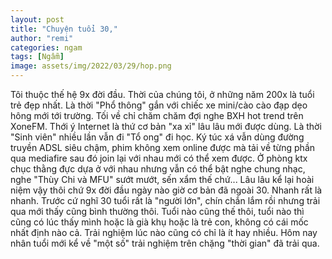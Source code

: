 ```yaml
---
layout: post
title: "Chuyện tuổi 30,"
author: "remi"
categories: ngam
tags: [Ngẫm]
image: assets/img/2022/03/29/hop.png
---
```


Tôi thuộc thế hệ 9x đời đầu. Thời của chúng tôi, ở những năm 200x là tuổi trẻ đẹp nhất. Là thời "Phổ thông" gắn với chiếc xe mini/cào cào đạp dẹo hông mới tới trường. Tối về chỉ chăm chăm đợi nghe BXH hot trend trên XoneFM. Thới ý Internet là thứ cơ bản "xa xỉ" lâu lâu mới được dùng. Là thời "Sinh viên" nhiều lần vẫn đi "Tổ ong" đi học. Ký túc xá vẫn dùng đường truyền ADSL siêu chậm, phim không xem online được mà tải về từng phần qua mediafire sau đó join lại với nhau mới có thể xem được. Ở phòng ktx chục thằng đực dựa ở với nhau nhưng vẫn có thể bật nghe chung nhạc, nghe "Thùy Chi và MFU" sướt mướt, sến xẩm thế chứ... Lâu lâu kể lại hoài niệm vậy thôi chứ 9x đời đầu ngày nào giờ cơ bản đã ngoài 30. Nhanh rất là nhanh. Trước cứ nghĩ 30 tuổi rất là "người lớn", chín chắn lắm rồi nhưng trải qua mới thấy cũng bình thường thôi. Tuổi nào cũng thế thôi, tuổi nào thì cũng có lúc thấy mình hoặc là già khụ hoặc là trẻ con, không có cái mốc nhất định nào cả. Trải nghiệm lúc nào cũng có chỉ là ít hay nhiều. Hôm nay nhân tuổi mới kể về "một số" trải nghiệm trên chặng "thời gian" đã trải qua.    